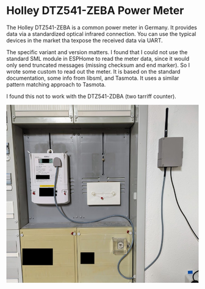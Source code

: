 Holley DTZ541-ZEBA Power Meter
==============================

The Holley DTZ541-ZEBA is a common power meter in Germany. It provides data
via a standardized optical infrared connection. You can use the typical devices
in the market tha texpose the received data via UART.

The specific variant and version matters. I found that I could not use the
standard SML module in ESPHome to read the meter data, since it would only
send truncated messages (missing checksum and end marker). So I wrote some
custom to read out the meter. It is based on the standard documentation, some
info from libsml, and Tasmota. It uses a similar pattern matching approach to
Tasmota.

I found this not to work with the DTZ541-ZDBA (two tarriff counter).

<p align="center">
  <img src="power_meter.jpg?raw=true" alt="Power meter with IR comm head and ESP32 DevKitC"/>
</p>


